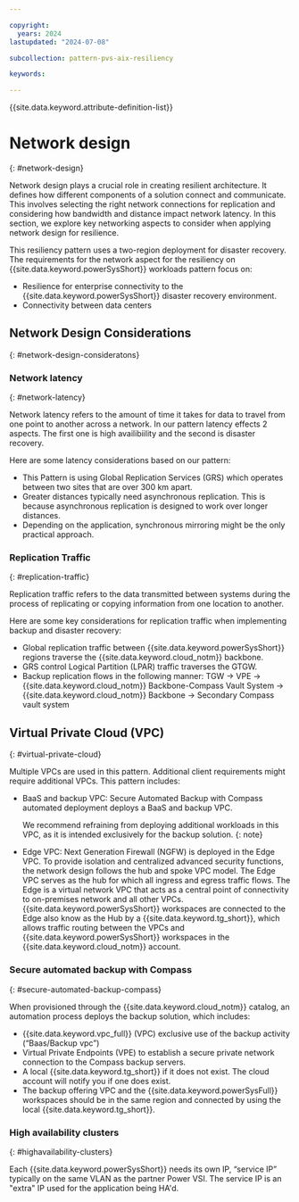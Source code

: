 ```yaml
---

copyright:
  years: 2024
lastupdated: "2024-07-08"

subcollection: pattern-pvs-aix-resiliency

keywords:

---
```


{{site.data.keyword.attribute-definition-list}}

# Network design
{: #network-design}

Network design plays a crucial role in creating resilient architecture. It defines how different components of a solution connect and communicate. This involves selecting the right network connections for replication and considering how bandwidth and distance impact network latency. In this section, we explore key networking aspects to consider when applying network design for resilience. 

This resiliency pattern uses a two-region deployment for disaster recovery. The requirements for the network aspect for the resiliency on {{site.data.keyword.powerSysShort}} workloads pattern focus on:

- Resilience for enterprise connectivity to the {{site.data.keyword.powerSysShort}} disaster recovery environment.
- Connectivity between data centers

## Network Design Considerations
{: #network-design-consideratons}

### Network latency
{: #network-latency}

Network latency refers to the amount of time it takes for data to travel from one point to another across a network. In our pattern latency effects 2 aspects. The first one is high availibiility and the second is disaster recovery. 

Here are some latency considerations based on our pattern:

- This Pattern is using Global Replication Services (GRS) which operates between two sites that are over 300 km apart. 
- Greater distances typically need asynchronous replication. This is because asynchronous replication is designed to work over longer distances. 
- Depending on the application, synchronous mirroring might be the only practical approach.

### Replication Traffic
{: #replication-traffic}

Replication traffic refers to the data transmitted between systems during the process of replicating or copying information from one location to another. 

Here are some key considerations for replication traffic when implementing backup and disaster recovery:

- Global replication traffic between {{site.data.keyword.powerSysShort}} regions traverse the {{site.data.keyword.cloud_notm}} backbone.
- GRS control Logical Partition (LPAR) traffic traverses the GTGW.
- Backup replication flows in the following manner: TGW -> VPE -> {{site.data.keyword.cloud_notm}} Backbone-Compass Vault System -> {{site.data.keyword.cloud_notm}} Backbone -> Secondary Compass vault system

## Virtual Private Cloud (VPC)
{: #virtual-private-cloud}

Multiple VPCs are used in this pattern. Additional client requirements might require additional VPCs. This pattern includes:

- BaaS and backup VPC: Secure Automated Backup with Compass automated deployment deploys a BaaS and backup VPC. 

    We recommend refraining from deploying additional workloads in this VPC, as it is intended exclusively for the backup solution.
    {: note}

- Edge VPC: Next Generation Firewall (NGFW) is deployed in the Edge VPC. To provide isolation and centralized advanced security functions, the network design follows the hub and spoke VPC model. The Edge VPC serves as the hub for which all ingress and egress traffic flows. The Edge is a virtual network VPC that acts as a central point of connectivity to on-premises network and all other VPCs. {{site.data.keyword.powerSysShort}} workspaces are connected to the Edge also know as the Hub by a {{site.data.keyword.tg_short}}, which allows traffic routing between the VPCs and {{site.data.keyword.powerSysShort}} workspaces in the {{site.data.keyword.cloud_notm}} account.

### Secure automated backup with Compass
{: #secure-automated-backup-compass}

When provisioned through the {{site.data.keyword.cloud_notm}} catalog, an automation process deploys the backup solution, which includes:

- {{site.data.keyword.vpc_full}} (VPC) exclusive use of the backup activity (“Baas/Backup vpc”)
- Virtual Private Endpoints (VPE) to establish a secure private network connection to the Compass backup servers.
- A local {{site.data.keyword.tg_short}} if it does not exist. The cloud account will notify you if one does exist. 
- The backup offering VPC and the {{site.data.keyword.powerSysFull}} workspaces should be in the same region and connected by using the local {{site.data.keyword.tg_short}}.

### High availability clusters
{: #highavailability-clusters}

Each {{site.data.keyword.powerSysShort}} needs its own IP, “service IP” typically on the same VLAN as the partner Power VSI. The service IP is an "extra" IP used for the application being HA'd.
